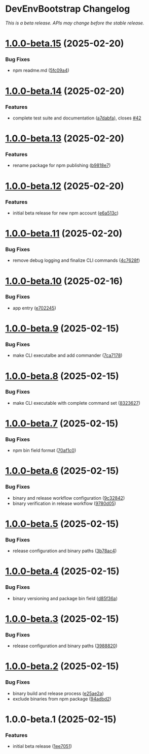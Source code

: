 # DevEnvBootstrap Changelog

*This is a beta release. APIs may change before the stable release.*

# [1.0.0-beta.15](https://github.com/SpongeBUG/DEB/compare/v1.0.0-beta.14...v1.0.0-beta.15) (2025-02-20)


### Bug Fixes

* npm readme.md ([5fc09a4](https://github.com/SpongeBUG/DEB/commit/5fc09a4f4feeef64ef12d25fe6d7d62d3ca89084))

# [1.0.0-beta.14](https://github.com/SpongeBUG/DEB/compare/v1.0.0-beta.13...v1.0.0-beta.14) (2025-02-20)


### Features

* complete test suite and documentation ([a7dabfa](https://github.com/SpongeBUG/DEB/commit/a7dabfa69fb8e66d63b7e6cc84f683d3fcad1101)), closes [#42](https://github.com/SpongeBUG/DEB/issues/42)

# [1.0.0-beta.13](https://github.com/SpongeBUG/DEB/compare/v1.0.0-beta.12...v1.0.0-beta.13) (2025-02-20)


### Features

* rename package for npm publishing ([b9818e7](https://github.com/SpongeBUG/DEB/commit/b9818e7aafddc8da8f0551bed5966ca6caad1a1f))

# [1.0.0-beta.12](https://github.com/SpongeBUG/DEB/compare/v1.0.0-beta.11...v1.0.0-beta.12) (2025-02-20)


### Features

* initial beta release for new npm account ([e6a513c](https://github.com/SpongeBUG/DEB/commit/e6a513cf3b6a562e0babf834d24162fe8f9601ae))

# [1.0.0-beta.11](https://github.com/SpongeBUG/DEB/compare/v1.0.0-beta.10...v1.0.0-beta.11) (2025-02-20)


### Bug Fixes

* remove debug logging and finalize CLI commands ([4c7628f](https://github.com/SpongeBUG/DEB/commit/4c7628f3aab494b98eab85718da2e9610b75c0d7))

# [1.0.0-beta.10](https://github.com/LearningNoob00000/DEB/compare/v1.0.0-beta.9...v1.0.0-beta.10) (2025-02-16)


### Bug Fixes

* app entry ([e702245](https://github.com/LearningNoob00000/DEB/commit/e702245dc0869c1b6f94d1458ceec28636457cbe))

# [1.0.0-beta.9](https://github.com/LearningNoob00000/DEB/compare/v1.0.0-beta.8...v1.0.0-beta.9) (2025-02-15)


### Bug Fixes

* make CLI executalbe and add commander ([7ca7178](https://github.com/LearningNoob00000/DEB/commit/7ca71780b0ac0a8634c46ab81e75b5202029300f))

# [1.0.0-beta.8](https://github.com/LearningNoob00000/DEB/compare/v1.0.0-beta.7...v1.0.0-beta.8) (2025-02-15)


### Bug Fixes

* make CLI executable with complete command set ([8323627](https://github.com/LearningNoob00000/DEB/commit/832362732140bf1505c6cb03cc7ea73a584c5e03))

# [1.0.0-beta.7](https://github.com/LearningNoob00000/DEB/compare/v1.0.0-beta.6...v1.0.0-beta.7) (2025-02-15)


### Bug Fixes

* npm bin field format ([70af1c0](https://github.com/LearningNoob00000/DEB/commit/70af1c076f75b9eb1c7a9e3bcbdf8b2fd6517457))

# [1.0.0-beta.6](https://github.com/LearningNoob00000/DEB/compare/v1.0.0-beta.5...v1.0.0-beta.6) (2025-02-15)


### Bug Fixes

* binary and release workflow configuration ([9c32842](https://github.com/LearningNoob00000/DEB/commit/9c3284228adef2bbc9dffa7f8bbca70391eef23d))
* binary verification in release workflow ([9780d05](https://github.com/LearningNoob00000/DEB/commit/9780d0561425b98791a77cdc71ed18c0f45747a4))

# [1.0.0-beta.5](https://github.com/LearningNoob00000/DEB/compare/v1.0.0-beta.4...v1.0.0-beta.5) (2025-02-15)


### Bug Fixes

* release configuration and binary paths ([3b78ac4](https://github.com/LearningNoob00000/DEB/commit/3b78ac495b29aaf4d15cc8b19cd8b447d9fa8bfe))

# [1.0.0-beta.4](https://github.com/LearningNoob00000/DEB/compare/v1.0.0-beta.3...v1.0.0-beta.4) (2025-02-15)


### Bug Fixes

* binary versioning and package bin field ([d85f36a](https://github.com/LearningNoob00000/DEB/commit/d85f36a0b6441844ca19f31f586131c7837aa779))

# [1.0.0-beta.3](https://github.com/LearningNoob00000/DEB/compare/v1.0.0-beta.2...v1.0.0-beta.3) (2025-02-15)


### Bug Fixes

* release configuration and binary paths ([3988820](https://github.com/LearningNoob00000/DEB/commit/398882037dadd7315cc417404f6818ea5ed0849c))

# [1.0.0-beta.2](https://github.com/LearningNoob00000/DEB/compare/v1.0.0-beta.1...v1.0.0-beta.2) (2025-02-15)


### Bug Fixes

* binary build and release process ([e25ae2a](https://github.com/LearningNoob00000/DEB/commit/e25ae2a41b9f9291fd7cc966165c505af39ed648))
* exclude binaries from npm package ([94adbd2](https://github.com/LearningNoob00000/DEB/commit/94adbd2b175bcbfbaeb5b5c8b6c7c62c93f30df2))

# 1.0.0-beta.1 (2025-02-15)


### Features

* initial beta release ([1ee7051](https://github.com/LearningNoob00000/DEB/commit/1ee705114f670d824c458d5bfea68fbc7f88ffda))
